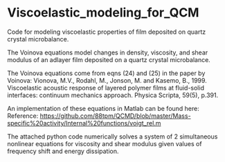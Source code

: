 # Viscoelastic_modeling_for_QCM
Code for modeling viscoelastic properties of film deposited on quartz crystal microbalance.

The Voinova equations model changes in density, viscosity, and shear modulus of an adlayer film deposited on a quartz crystal microbalance. 

The Voinova equations come from eqns (24) and (25) in the paper by Voinova: Vionova, M.V., Rodahl, M., Jonson, M. and Kasemo, B., 1999. Viscoelastic acoustic response of layered polymer films at fluid-solid interfaces: continuum mechanics approach. Physica Scripta,
59(5), p.391.

An implementation of these equations in Matlab can be found here:
Reference: https://github.com/88tpm/QCMD/blob/master/Mass-specific%20activity/Internal%20functions/voigt_rel.m

The attached python code numerically solves a system of 2 simultaneous nonlinear equations for viscosity and shear modulus given values of frequency shift and energy dissipation.

